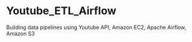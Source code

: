 # Youtube_ETL_Airflow
Building data pipelines using Youtube API, Amazon EC2, Apache Airflow, Amazon S3
